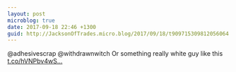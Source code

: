 ```yaml
---
layout: post
microblog: true
date: 2017-09-18 22:46 +1300
guid: http://JacksonOfTrades.micro.blog/2017/09/18/t909715309812056064.html
---
```

@adhesivescrap @withdrawnwitch Or something really white guy like this [t.co/hVNPbv4wS...](https://t.co/hVNPbv4wS5)
